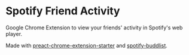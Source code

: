 # Spotify Friend Activity

Google Chrome Extension to view your friends' activity in Spotify's web player.

Made with [preact-chrome-extension-starter](https://github.com/andrewctate/preact-chrome-extension-starter) and [spotify-buddlist](https://github.com/valeriangalliat/spotify-buddylist).

